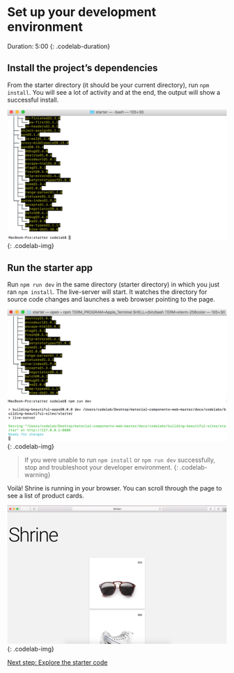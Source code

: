 <!--docs:
title: "1. Set up your development environment"
layout: landing
section: codelabs
path: /codelabs/beautiful-sites-simplified/1-setup/
-->

<!--
This is a simplified version of Building Beautiful Sites with MDC web
edited for a non-technical audience
-->

# Set up your development environment

Duration: 5:00
 {: .codelab-duration}


## Install the project’s dependencies

From the starter directory (it should be your current directory), run `npm install`. You will see a lot of activity and at the end, the output will show a successful install.

![Successful install](img/01-install.png)
{: .codelab-img}

## Run the starter app

Run `npm run dev` in the same directory (starter directory) in which you just ran `npm install`. The live-server will start. It watches the directory for source code changes and launches a web browser pointing to the page.

![Live server](img/02-run-dev.png)
{: .codelab-img}

> If you were unable to run `npm install` or `npm run dev` successfully, stop and troubleshoot your developer environment.
{: .codelab-warning}

Voilà! Shrine is running in your browser. You can scroll through the page to see a list of product cards.

![Shrine](img/03-starter.png)
{: .codelab-img}

[Next step: Explore the starter code](/components/web/codelabs/beautiful-sites-simplified/2-explore/)
